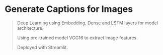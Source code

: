 # Generate Captions for Images
> Deep Learning using Embedding, Dense and LSTM layers for model architecture.
>
> Using pre-trained model VGG16 to extract image features.
>
> Deployed with Streamlit.
